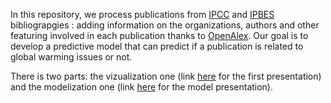 In this repository, we process publications from [IPCC](https://www.ipcc.ch) and [IPBES](https://www.ipbes.net) bibliograpgies :
adding information on the organizations, authors and other featuring involved in each publication thanks to [OpenAlex](https://openalex.org/).
Our goal is to develop a predictive model that can predict if a publication is related to global warming issues or not.

There is two parts: the vizualization one (link [here](https://dataesr.github.io/presentations/20240311_teds.html) for the first presentation) and the modelization one (link [here](https://dataesr.github.io/presentations/202407XX_teds_model.html) for the model presentation).
